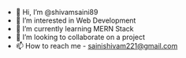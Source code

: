 - 👋 Hi, I’m @shivamsaini89
- 👀 I’m interested in Web Development
- 🌱 I’m currently learning MERN Stack
- 💞️ I’m looking to collaborate on a project
- 📫 How to reach me - sainishivam221@gmail.com

<!---
shivamsaini89/shivamsaini89 is a ✨ special ✨ repository because its `README.md` (this file) appears on your GitHub profile.
You can click the Preview link to take a look at your changes.
--->
